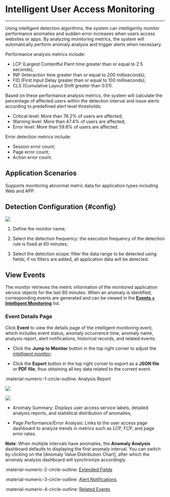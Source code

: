 # Intelligent User Access Monitoring
---

Using intelligent detection algorithms, the system can intelligently monitor performance anomalies and sudden error increases when users access websites or apps. By analyzing monitoring metrics, the system will automatically perform anomaly analysis and trigger alerts when necessary.

Performance analysis metrics include:

- LCP (Largest Contentful Paint time greater than or equal to 2.5 seconds);
- INP (Interaction time greater than or equal to 200 milliseconds);
- FID (First Input Delay greater than or equal to 100 milliseconds);
- CLS (Cumulative Layout Shift greater than 0.01).

Based on these performance analysis metrics, the system will calculate the percentage of affected users within the detection interval and issue alerts according to predefined alert level thresholds:

- Critical level: More than 76.2% of users are affected;
- Warning level: More than 47.4% of users are affected;
- Error level: More than 59.8% of users are affected.

Error detection metrics include:

- Session error count;
- Page error count;
- Action error count.


## Application Scenarios

Supports monitoring abnormal metric data for application types including Web and APP.


## Detection Configuration {#config}

![](../img/intelligent-detection15.png)

1. Define the monitor name;

2. Select the detection frequency: the execution frequency of the detection rule is fixed at 60 minutes;

3. Select the detection scope: filter the data range to be detected using fields; if no filters are added, all application data will be detected.


## View Events

The monitor retrieves the metric information of the monitored application service objects for the last 60 minutes. When an anomaly is identified, corresponding events are generated and can be viewed in the [**Events > Intelligent Monitoring**](../../events/inte-monitoring-event.md) list.


### Event Details Page

Click **Event** to view the details page of the intelligent monitoring event, which includes event status, anomaly occurrence time, anomaly name, analysis report, alert notifications, historical records, and related events.

* Click the **Jump to Monitor** button in the top right corner to adjust the [intelligent monitor](index.md);

* Click the **Export** button in the top right corner to export as a **JSON file** or **PDF file**, thus obtaining all key data related to the current event.

:material-numeric-1-circle-outline: Analysis Report

![](../img/intelligent-detection14.png)

![](../img/intelligent-detection16.png)

* Anomaly Summary: Displays user access service labels, detailed analysis reports, and statistical distribution of anomalies;

* Page Performance/Error Analysis: Links to the user access page dashboard to analyze trends in metrics such as LCP, FCP, and page error rates.

**Note**: When multiple intervals have anomalies, the **Anomaly Analysis** dashboard defaults to displaying the first anomaly interval. You can switch by clicking on the [Anomaly Value Distribution Chart], after which the anomaly analysis dashboard will synchronize accordingly.

:material-numeric-2-circle-outline: [Extended Fields](../../events/event-explorer/event-details.md#extension)

:material-numeric-3-circle-outline: [Alert Notifications](../../events/event-explorer/event-details.md#alarm)

:material-numeric-4-circle-outline: [Related Events](../../events/event-explorer/event-details.md#relevance)